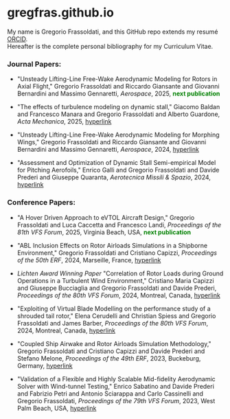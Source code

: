 # gregfras.github.io
My name is Gregorio Frassoldati, and this GitHub repo extends my resumé [ORCID](https://orcid.org/0009-0001-9029-5337).  
Hereafter is the complete personal bibliography for my Curriculum Vitae.

### Journal Papers:

* "Unsteady Lifting-Line Free-Wake Aerodynamic Modeling for Rotors in Axial Flight," Gregorio Frassoldati and Riccardo Giansante and Giovanni Bernardini and Massimo Gennaretti,
_Aerospace_, 2025, <span style="color: green"> **next publication** </span>

* "The effects of turbulence modeling on dynamic stall," Giacomo Baldan and Francesco Manara and Gregorio Frassoldati and Alberto Guardone,
_Acta Mechanica_, 2025, [hyperlink](https://link.springer.com/article/10.1007/s00707-025-04232-w)

* "Unsteady Lifting-Line Free-Wake Aerodynamic Modeling for Morphing Wings," Gregorio Frassoldati and Riccardo Giansante and Giovanni Bernardini and Massimo Gennaretti,
_Aerospace_, 2024, [hyperlink](https://www.mdpi.com/2226-4310/11/9/745)

* "Assessment and Optimization of Dynamic Stall Semi-empirical Model for Pitching Aerofoils," Enrico Galli and Gregorio Frassoldati and Davide Prederi and Giuseppe Quaranta,
_Aerotecnica Missili & Spazio_, 2024, [hyperlink](https://www.researchgate.net/publication/375178159_Assessment_and_optimization_of_dynamic_stall_semi-empirical_model_for_pitching_aerofoils)

### Conference Papers:
* "A Hover Driven Approach to eVTOL Aircraft Design," Gregorio Frassoldati and Luca Caccetta and Francesco Landi,
_Proceedings of the 81th VFS Forum_, 2025, Virginia Beach, USA, <span style="color: green"> **next publication** </span>

* "ABL Inclusion Effects on Rotor Airloads Simulations in a Shipborne Environment," Gregorio Frassoldati and Cristiano Capizzi, 
_Proceedings of the 50th ERF_, 2024, Marseille, France, [hyperlink](https://www.3af-erf2024.com/programme)

* _Lichten Award Winning Paper_ "Correlation of Rotor Loads during Ground Operations in a Turbulent Wind Environment," Cristiano Maria Capizzi and Giuseppe Bucciaglia and Gregorio Frassoldati and Davide Prederi,
_Proceedings of the 80th VFS Forum_, 2024, Montreal, Canada, [hyperlink](https://doi.org/10.4050/F-0080-2024-1153)

* "Exploiting of Virtual Blade Modelling on the performance study of a shrouded tail rotor," Elena Cerudelli and Christian Spiess and Gregorio Frassoldati and James Barber,
_Proceedings of the 80th VFS Forum_, 2024, Montreal, Canada, [hyperlink](https://doi.org/10.4050/F-0080-2024-1154)

* "Coupled Ship Airwake and Rotor Airloads Simulation Methodology," Gregorio Frassoldati and Cristiano Capizzi and Davide Prederi and Stefano Melone,
_Proceedings of the 49th ERF_, 2023, Buckeburg, Germany, [hyperlink](https://publikationen.dglr.de/?id=620&tx_dglrpublications_pi1[document_id]=54801000)

* "Validation of a Flexible and Highly Scalable Mid-fidelity Aerodynamic Solver with Wind-tunnel Testing," Enrico Sabatino and Davide Prederi and Fabrizio Petri and Antonio Sciarappa and Carlo Cassinelli and Gregorio Frassoldati, 
_Proceedings of the 79th VFS Forum_, 2023, West Palm Beach, USA, [hyperlink](https://doi.org/10.4050/F-0079-2023-18120)
